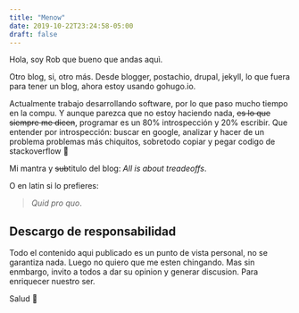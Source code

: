 ```yaml
---
title: "Menow"
date: 2019-10-22T23:24:58-05:00
draft: false
---
```


Hola, soy Rob que bueno que andas aquì.

Otro blog, si, otro más. Desde blogger, postachio, drupal, jekyll, lo que fuera para tener un blog, ahora estoy usando gohugo.io.

Actualmente trabajo desarrollando software, por lo que paso mucho tiempo en la compu. Y aunque parezca que no estoy haciendo nada, ~~es lo que siempre me dicen~~, programar es un 80% introspección y 20% escribir. Que entender por introspección: buscar en google, analizar y hacer de un problema problemas más chiquitos, sobretodo copiar y pegar codigo de stackoverflow 🙂

Mi mantra y ~~sub~~titulo del blog: _All is about treadeoffs_.

O en latin si lo prefieres:

> _Quid pro quo_.

## Descargo de responsabilidad

Todo el contenido aqui publicado es un punto de vista personal, no se garantiza nada. Luego no quiero que me esten chingando. Mas sin enmbargo, invito a todos a dar su opinion y generar discusion. Para enriquecer nuestro ser.

Salud 🍻
